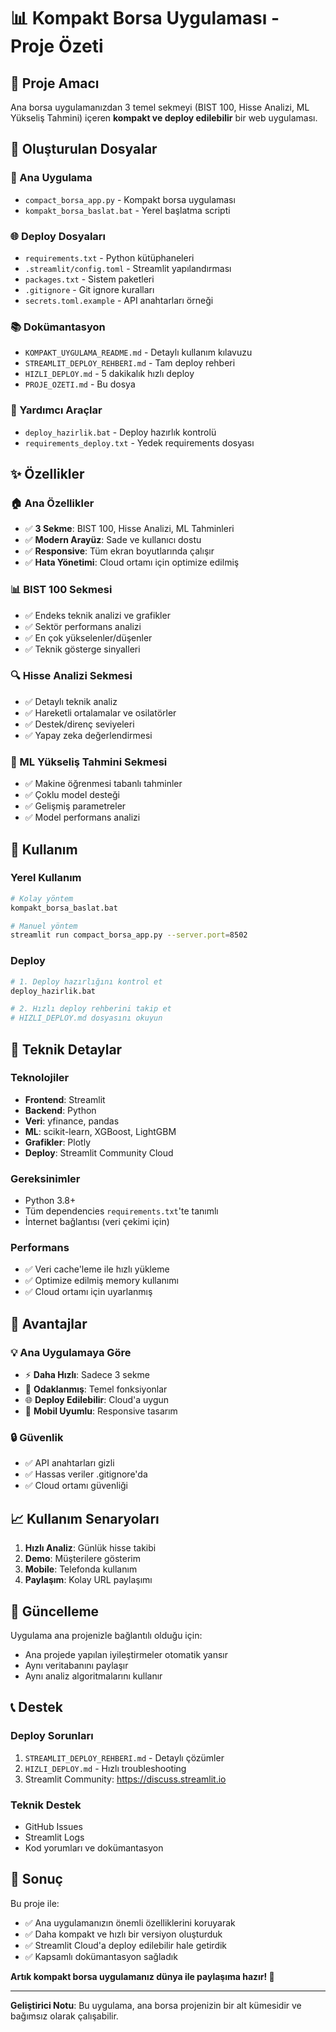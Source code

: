 # 📊 Kompakt Borsa Uygulaması - Proje Özeti

## 🎯 Proje Amacı

Ana borsa uygulamanızdan 3 temel sekmeyi (BIST 100, Hisse Analizi, ML Yükseliş Tahmini) içeren **kompakt ve deploy edilebilir** bir web uygulaması.

## 📁 Oluşturulan Dosyalar

### 🚀 Ana Uygulama
- `compact_borsa_app.py` - Kompakt borsa uygulaması
- `kompakt_borsa_baslat.bat` - Yerel başlatma scripti

### 🌐 Deploy Dosyaları
- `requirements.txt` - Python kütüphaneleri
- `.streamlit/config.toml` - Streamlit yapılandırması
- `packages.txt` - Sistem paketleri
- `.gitignore` - Git ignore kuralları
- `secrets.toml.example` - API anahtarları örneği

### 📚 Dokümantasyon
- `KOMPAKT_UYGULAMA_README.md` - Detaylı kullanım kılavuzu
- `STREAMLIT_DEPLOY_REHBERI.md` - Tam deploy rehberi
- `HIZLI_DEPLOY.md` - 5 dakikalık hızlı deploy
- `PROJE_OZETI.md` - Bu dosya

### 🔧 Yardımcı Araçlar
- `deploy_hazirlik.bat` - Deploy hazırlık kontrolü
- `requirements_deploy.txt` - Yedek requirements dosyası

## ✨ Özellikler

### 🏠 Ana Özellikler
- ✅ **3 Sekme**: BIST 100, Hisse Analizi, ML Tahminleri
- ✅ **Modern Arayüz**: Sade ve kullanıcı dostu
- ✅ **Responsive**: Tüm ekran boyutlarında çalışır
- ✅ **Hata Yönetimi**: Cloud ortamı için optimize edilmiş

### 📊 BIST 100 Sekmesi
- ✅ Endeks teknik analizi ve grafikler
- ✅ Sektör performans analizi
- ✅ En çok yükselenler/düşenler
- ✅ Teknik gösterge sinyalleri

### 🔍 Hisse Analizi Sekmesi
- ✅ Detaylı teknik analiz
- ✅ Hareketli ortalamalar ve osilatörler
- ✅ Destek/direnç seviyeleri
- ✅ Yapay zeka değerlendirmesi

### 🧠 ML Yükseliş Tahmini Sekmesi
- ✅ Makine öğrenmesi tabanlı tahminler
- ✅ Çoklu model desteği
- ✅ Gelişmiş parametreler
- ✅ Model performans analizi

## 🚀 Kullanım

### Yerel Kullanım
```bash
# Kolay yöntem
kompakt_borsa_baslat.bat

# Manuel yöntem
streamlit run compact_borsa_app.py --server.port=8502
```

### Deploy
```bash
# 1. Deploy hazırlığını kontrol et
deploy_hazirlik.bat

# 2. Hızlı deploy rehberini takip et
# HIZLI_DEPLOY.md dosyasını okuyun
```

## 🔧 Teknik Detaylar

### Teknolojiler
- **Frontend**: Streamlit
- **Backend**: Python
- **Veri**: yfinance, pandas
- **ML**: scikit-learn, XGBoost, LightGBM
- **Grafikler**: Plotly
- **Deploy**: Streamlit Community Cloud

### Gereksinimler
- Python 3.8+
- Tüm dependencies `requirements.txt`'te tanımlı
- İnternet bağlantısı (veri çekimi için)

### Performans
- ✅ Veri cache'leme ile hızlı yükleme
- ✅ Optimize edilmiş memory kullanımı
- ✅ Cloud ortamı için uyarlanmış

## 🌟 Avantajlar

### 💡 Ana Uygulamaya Göre
- ⚡ **Daha Hızlı**: Sadece 3 sekme
- 🎯 **Odaklanmış**: Temel fonksiyonlar
- 🌐 **Deploy Edilebilir**: Cloud'a uygun
- 📱 **Mobil Uyumlu**: Responsive tasarım

### 🔒 Güvenlik
- ✅ API anahtarları gizli
- ✅ Hassas veriler .gitignore'da
- ✅ Cloud ortamı güvenliği

## 📈 Kullanım Senaryoları

1. **Hızlı Analiz**: Günlük hisse takibi
2. **Demo**: Müşterilere gösterim
3. **Mobile**: Telefonda kullanım
4. **Paylaşım**: Kolay URL paylaşımı

## 🔄 Güncelleme

Uygulama ana projenizle bağlantılı olduğu için:
- Ana projede yapılan iyileştirmeler otomatik yansır
- Aynı veritabanını paylaşır
- Aynı analiz algoritmalarını kullanır

## 📞 Destek

### Deploy Sorunları
1. `STREAMLIT_DEPLOY_REHBERI.md` - Detaylı çözümler
2. `HIZLI_DEPLOY.md` - Hızlı troubleshooting
3. Streamlit Community: https://discuss.streamlit.io

### Teknik Destek
- GitHub Issues
- Streamlit Logs
- Kod yorumları ve dokümantasyon

## 🎉 Sonuç

Bu proje ile:
- ✅ Ana uygulamanızın önemli özelliklerini koruyarak
- ✅ Daha kompakt ve hızlı bir versiyon oluşturduk  
- ✅ Streamlit Cloud'a deploy edilebilir hale getirdik
- ✅ Kapsamlı dokümantasyon sağladık

**Artık kompakt borsa uygulamanız dünya ile paylaşıma hazır! 🚀**

---

**Geliştirici Notu**: Bu uygulama, ana borsa projenizin bir alt kümesidir ve bağımsız olarak çalışabilir. 